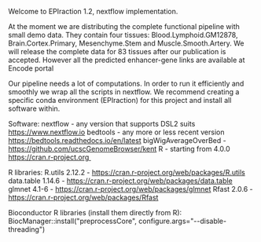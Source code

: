 Welcome to EPIraction 1.2, nextflow implementation.

At the moment we are distributing the complete functional pipeline with small demo data. They contain four tissues: Blood.Lymphoid.GM12878, Brain.Cortex.Primary, Mesenchyme.Stem and Muscle.Smooth.Artery. 
We will release the complete data for 83 tissues after our publication is accepted.
However all the predicted enhancer-gene links are available at Encode portal

Our pipeline needs a lot of computations. In order to run it efficiently and smoothly we wrap all the scripts in nextflow. We recommend creating a specific conda environment (EPIraction) for this project and install all software within.

Software:
nextflow - any version that supports DSL2 suits https://www.nextflow.io
bedtools - any more or less recent version https://bedtools.readthedocs.io/en/latest
bigWigAverageOverBed - https://github.com/ucscGenomeBrowser/kent
R - starting from 4.0.0 https://cran.r-project.org 

R libraries:
R.utils 2.12.2 - https://cran.r-project.org/web/packages/R.utils
data.table 1.14.6 - https://cran.r-project.org/web/packages/data.table
glmnet 4.1-6 - https://cran.r-project.org/web/packages/glmnet
Rfast 2.0.6 - https://cran.r-project.org/web/packages/Rfast

Bioconductor R libraries (install them directly from R):
BiocManager::install("preprocessCore", configure.args="--disable-threading")

